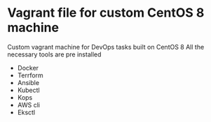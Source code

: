 # Vagrant file for custom CentOS 8 machine

Custom vagrant machine for DevOps tasks built on CentOS 8
All the necessary tools are pre installed
- Docker
- Terrform
- Ansible
- Kubectl
- Kops
- AWS cli
- Eksctl